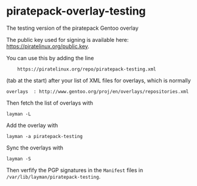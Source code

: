 piratepack-overlay-testing
==========================

The testing version of the piratepack Gentoo overlay

The public key used for signing is available here: https://piratelinux.org/public.key.

You can use this by adding the line
```
	https://piratelinux.org/repo/piratepack-testing.xml
```
(tab at the start) after your list of XML files for overlays, which is normally
```
overlays  : http://www.gentoo.org/proj/en/overlays/repositories.xml
```
Then fetch the list of overlays with
```
layman -L
```
Add the overlay with
```
layman -a piratepack-testing
```
Sync the overlays with
```
layman -S
```
Then verfify the PGP signatures in the `Manifest` files in `/var/lib/layman/piratepack-testing`.
